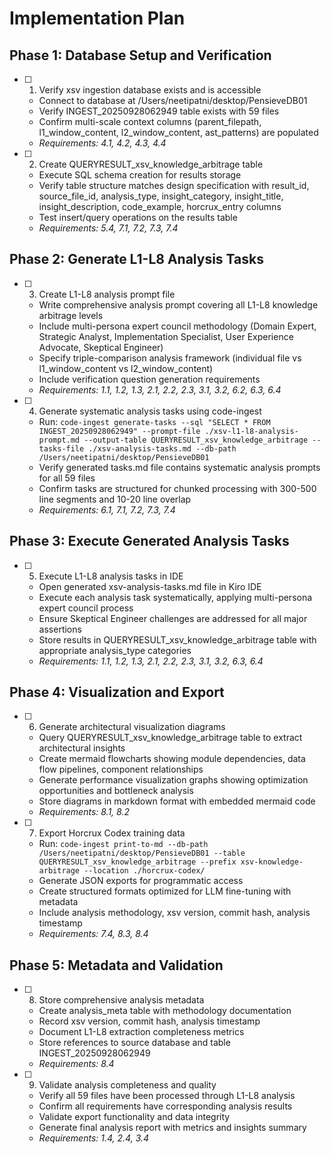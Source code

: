 # Implementation Plan

## Phase 1: Database Setup and Verification

- [ ] 1. Verify xsv ingestion database exists and is accessible
  - Connect to database at /Users/neetipatni/desktop/PensieveDB01
  - Verify INGEST_20250928062949 table exists with 59 files
  - Confirm multi-scale context columns (parent_filepath, l1_window_content, l2_window_content, ast_patterns) are populated
  - _Requirements: 4.1, 4.2, 4.3, 4.4_

- [ ] 2. Create QUERYRESULT_xsv_knowledge_arbitrage table
  - Execute SQL schema creation for results storage
  - Verify table structure matches design specification with result_id, source_file_id, analysis_type, insight_category, insight_title, insight_description, code_example, horcrux_entry columns
  - Test insert/query operations on the results table
  - _Requirements: 5.4, 7.1, 7.2, 7.3, 7.4_

## Phase 2: Generate L1-L8 Analysis Tasks

- [ ] 3. Create L1-L8 analysis prompt file
  - Write comprehensive analysis prompt covering all L1-L8 knowledge arbitrage levels
  - Include multi-persona expert council methodology (Domain Expert, Strategic Analyst, Implementation Specialist, User Experience Advocate, Skeptical Engineer)
  - Specify triple-comparison analysis framework (individual file vs l1_window_content vs l2_window_content)
  - Include verification question generation requirements
  - _Requirements: 1.1, 1.2, 1.3, 2.1, 2.2, 2.3, 3.1, 3.2, 6.2, 6.3, 6.4_

- [ ] 4. Generate systematic analysis tasks using code-ingest
  - Run: `code-ingest generate-tasks --sql "SELECT * FROM INGEST_20250928062949" --prompt-file ./xsv-l1-l8-analysis-prompt.md --output-table QUERYRESULT_xsv_knowledge_arbitrage --tasks-file ./xsv-analysis-tasks.md --db-path /Users/neetipatni/desktop/PensieveDB01`
  - Verify generated tasks.md file contains systematic analysis prompts for all 59 files
  - Confirm tasks are structured for chunked processing with 300-500 line segments and 10-20 line overlap
  - _Requirements: 6.1, 7.1, 7.2, 7.3, 7.4_

## Phase 3: Execute Generated Analysis Tasks

- [ ] 5. Execute L1-L8 analysis tasks in IDE
  - Open generated xsv-analysis-tasks.md file in Kiro IDE
  - Execute each analysis task systematically, applying multi-persona expert council process
  - Ensure Skeptical Engineer challenges are addressed for all major assertions
  - Store results in QUERYRESULT_xsv_knowledge_arbitrage table with appropriate analysis_type categories
  - _Requirements: 1.1, 1.2, 1.3, 2.1, 2.2, 2.3, 3.1, 3.2, 6.3, 6.4_

## Phase 4: Visualization and Export

- [ ] 6. Generate architectural visualization diagrams
  - Query QUERYRESULT_xsv_knowledge_arbitrage table to extract architectural insights
  - Create mermaid flowcharts showing module dependencies, data flow pipelines, component relationships
  - Generate performance visualization graphs showing optimization opportunities and bottleneck analysis
  - Store diagrams in markdown format with embedded mermaid code
  - _Requirements: 8.1, 8.2_

- [ ] 7. Export Horcrux Codex training data
  - Run: `code-ingest print-to-md --db-path /Users/neetipatni/desktop/PensieveDB01 --table QUERYRESULT_xsv_knowledge_arbitrage --prefix xsv-knowledge-arbitrage --location ./horcrux-codex/`
  - Generate JSON exports for programmatic access
  - Create structured formats optimized for LLM fine-tuning with metadata
  - Include analysis methodology, xsv version, commit hash, analysis timestamp
  - _Requirements: 7.4, 8.3, 8.4_

## Phase 5: Metadata and Validation

- [ ] 8. Store comprehensive analysis metadata
  - Create analysis_meta table with methodology documentation
  - Record xsv version, commit hash, analysis timestamp
  - Document L1-L8 extraction completeness metrics
  - Store references to source database and table INGEST_20250928062949
  - _Requirements: 8.4_

- [ ] 9. Validate analysis completeness and quality
  - Verify all 59 files have been processed through L1-L8 analysis
  - Confirm all requirements have corresponding analysis results
  - Validate export functionality and data integrity
  - Generate final analysis report with metrics and insights summary
  - _Requirements: 1.4, 2.4, 3.4_